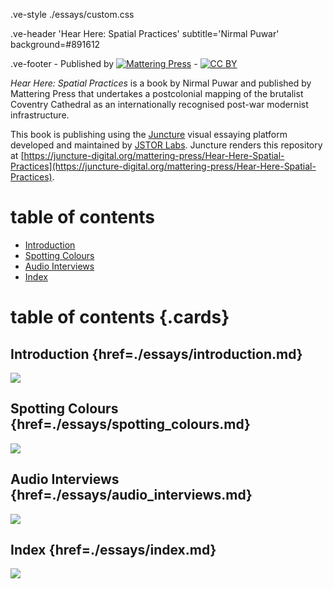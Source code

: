 .ve-style ./essays/custom.css

.ve-header 'Hear Here: Spatial Practices' subtitle='Nirmal Puwar' background=#891612

.ve-footer
    - Published by [![Mattering Press](https://www.matteringpress.org/wp-content/themes/matteringpress/img/mattering-press.png)](https://www.matteringpress.org/)
    - [![CC BY](https://licensebuttons.net/l/by/4.0/88x31.png)](https://creativecommons.org/licenses/by/4.0/)

*Hear Here: Spatial Practices* is a book by Nirmal Puwar and published by Mattering Press that undertakes a postcolonial mapping of the brutalist Coventry Cathedral as an internationally recognised post-war modernist infrastructure.

This book is publishing using the [Juncture](https://www.juncture-digital.org/) visual essaying platform developed and maintained by [JSTOR Labs](https://labs.jstor.org/). Juncture renders this repository at [https://juncture-digital.org/mattering-press/Hear-Here-Spatial-Practices](https://juncture-digital.org/mattering-press/Hear-Here-Spatial-Practices).

# table of contents

- [Introduction](./essays/introduction.md)
- [Spotting Colours](./essays/spotting_colours.md)
- [Audio Interviews](./essays/audio_interviews.md)
- [Index](./essays/index.md)

# table of contents {.cards}

## Introduction {href=./essays/introduction.md}

![](https://iiif.juncture-digital.org/thumbnail/wc:Canterbury_-_lavatory_tower03b.jpg)

## Spotting Colours {href=./essays/spotting_colours.md}

![](https://iiif.juncture-digital.org/thumbnail/wc:Augustine_Abbey.jpg)

## Audio Interviews {href=./essays/audio_interviews.md}

![](https://iiif.juncture-digital.org/thumbnail/wc:High_Street%2C_Canterbury%2C_Kent.jpg)

## Index {href=./essays/index.md}

![](https://iiif.juncture-digital.org/thumbnail/wc:Canterbury_cathedral_20160901.jpg)